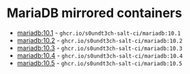 # MariaDB mirrored containers

- [mariadb:10.1](https://hub.docker.com/r/_/mariadb/tags?name=10.1) - `ghcr.io/s0undt3ch-salt-ci/mariadb:10.1`
- [mariadb:10.2](https://hub.docker.com/r/_/mariadb/tags?name=10.2) - `ghcr.io/s0undt3ch-salt-ci/mariadb:10.2`
- [mariadb:10.3](https://hub.docker.com/r/_/mariadb/tags?name=10.3) - `ghcr.io/s0undt3ch-salt-ci/mariadb:10.3`
- [mariadb:10.4](https://hub.docker.com/r/_/mariadb/tags?name=10.4) - `ghcr.io/s0undt3ch-salt-ci/mariadb:10.4`
- [mariadb:10.5](https://hub.docker.com/r/_/mariadb/tags?name=10.5) - `ghcr.io/s0undt3ch-salt-ci/mariadb:10.5`

